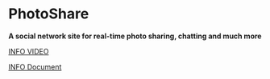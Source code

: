 # PhotoShare
**A social network site for real-time photo sharing, chatting and much more**

[INFO VIDEO](https://drive.google.com/file/d/13YPa_8sIRj8LsBTuurUrI8h3ET0yDpNv/view?usp=drivesdk)

[INFO Document](https://github.com/YuvalBareket/PhotoShare.com/blob/main/Information%20Documents/PhotoShare%20INFO%20document.pdf)
